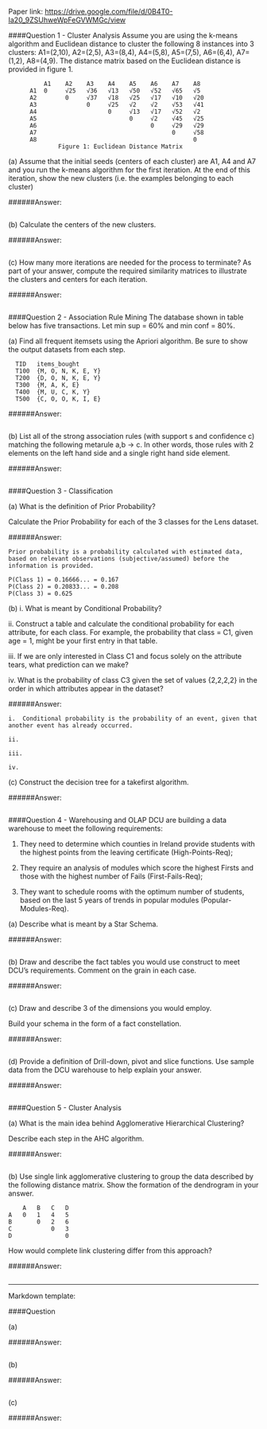 Paper link: https://drive.google.com/file/d/0B4T0-Ia20_9ZSUhweWpFeGVWMGc/view

####Question 1 - Cluster Analysis
Assume you are using the k-means algorithm and Euclidean distance to cluster the following 8 instances into 3 clusters: A1=(2,10), A2=(2,5), A3=(8,4), A4=(5,8), A5=(7,5), A6=(6,4), A7=(1,2), A8=(4,9). The distance matrix based on the Euclidean distance is provided in figure 1.

              A1    A2    A3    A4    A5    A6    A7    A8
          A1  0     √25   √36   √13   √50   √52   √65   √5
          A2        0     √37   √18   √25   √17   √10   √20
          A3              0     √25   √2    √2    √53   √41
          A4                    0     √13   √17   √52   √2
          A5                          0     √2    √45   √25
          A6                                0     √29   √29
          A7                                      0     √58
          A8                                            0
                  Figure 1: Euclidean Distance Matrix

(a)
Assume that the initial seeds (centers of each cluster) are A1, A4 and A7 and you run the k-means algorithm for the first iteration. At the end of this iteration, show the new clusters (i.e. the examples belonging to each cluster)

######Answer:
```

```

(b)
Calculate the centers of the new clusters.

######Answer:
```

```

(c)
How many more iterations are needed for the process to terminate? As part of your answer, compute the required similarity matrices to illustrate the clusters and centers for each iteration.

######Answer:
```

```

####Question 2 - Association Rule Mining
The database shown in table below has five transactions. Let min sup = 60% and min conf = 80%.

(a)
Find all frequent itemsets using the Apriori algorithm. Be sure to show the output datasets from each step.

      TID   items_bought
      T100  {M, O, N, K, E, Y}
      T200  {D, O, N, K, E, Y}
      T300  {M, A, K, E}
      T400  {M, U, C, K, Y}
      T500  {C, O, O, K, I, E}

######Answer:
```

```

(b)
List all of the strong association rules (with support s and confidence c) matching the following metarule a,b → c. In other words, those rules with 2 elements on the left hand side and a single right hand side element.

######Answer:
```

```

####Question 3 - Classification

(a)
What is the definition of Prior Probability?

Calculate the Prior Probability for each of the 3 classes for the Lens dataset.

######Answer:
```
Prior probability is a probability calculated with estimated data, based on relevant observations (subjective/assumed) before the information is provided.

P(Class 1) = 0.16666... = 0.167
P(Class 2) = 0.20833... = 0.208
P(Class 3) = 0.625
```

(b)
i. What is meant by Conditional Probability?

ii. Construct a table and calculate the conditional probability for each attribute, for each class. For example, the probability that class = C1, given age = 1, might be your first entry in that table.

iii. If we are only interested in Class C1 and focus solely on the attribute tears, what prediction can we make?

iv. What is the probability of class C3 given the set of values {2,2,2,2} in the order in which attributes appear in the dataset? 

######Answer:
```
i.  Conditional probability is the probability of an event, given that another event has already occurred.

ii. 

iii. 

iv.  
```

(c)
Construct the decision tree for a takefirst algorithm.

######Answer:
```

```

####Question 4 - Warehousing and OLAP
DCU are building a data warehouse to meet the following requirements:

1. They need to determine which counties in Ireland provide students with the highest points from the leaving certificate (High-Points-Req);

2. They require an analysis of modules which score the highest Firsts and those with the highest number of Fails (First-Fails-Req);

3. They want to schedule rooms with the optimum number of students, based on the last 5 years of trends in popular modules (Popular-Modules-Req).

(a)
Describe what is meant by a Star Schema.

######Answer:
```

```

(b)
Draw and describe the fact tables you would use construct to meet DCU’s requirements. Comment on the grain in each case.

######Answer:
```

```

(c)
Draw and describe 3 of the dimensions you would employ.

Build your schema in the form of a fact constellation.

######Answer:
```

```

(d)
Provide a definition of Drill-down, pivot and slice functions. Use sample data from the DCU warehouse to help explain your answer.

######Answer:
```

```

####Question 5 - Cluster Analysis


(a)
What is the main idea behind Agglomerative Hierarchical Clustering?

Describe each step in the AHC algorithm.

######Answer:
```

```

(b)
Use single link agglomerative clustering to group the data described by the following distance matrix. Show the formation of the dendrogram in your answer.

        A   B   C   D
    A   0   1   4   5
    B       0   2   6
    C           0   3
    D               0
    

How would complete link clustering differ from this approach?

######Answer:
```

```

______________________________________________________________
Markdown template:

####Question 


(a)


######Answer:
```

```

(b)


######Answer:
```

```

(c)


######Answer:
```

```
